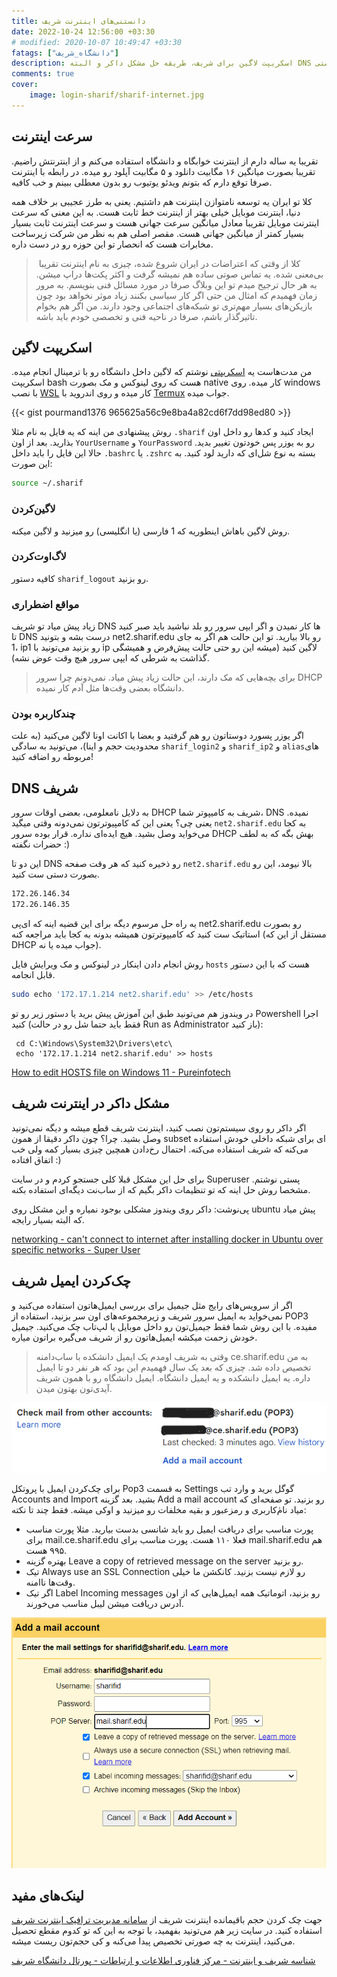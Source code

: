 ```yaml
---
title: دانستنی‌های اینترنت شریف
date: 2022-10-24 12:56:00 +03:30
# modified: 2020-10-07 10:49:47 +03:30
fatags: ["دانشگاه_شریف"]
description: اسکریپت لاگین برای شریف، طریقه حل مشکل داکر و البته DNS دستی
comments: true
cover:
    image: login-sharif/sharif-internet.jpg
---
```


## سرعت اینترنت
تقریبا یه ساله دارم از اینترنت خوابگاه و دانشگاه استفاده می‌کنم و از اینترنتش راضیم. تقریبا بصورت میانگین ۱۶ مگابیت دانلود و ۵ مگابیت آپلود رو میده. در رابطه با اینترنت صرفا توقع دارم که بتونم ویدئو یوتیوب رو بدون معطلی ببینم و خب کافیه. 

کلا تو ایران یه توسعه نامتوازن اینترنت هم داشتیم. یعنی به طرز عجیبی بر خلاف همه دنیا، اینترنت موبایل خیلی بهتر از اینترنت خط ثابت هست. به این معنی که سرعت اینترنت موبایل تقریبا معادل میانگین سرعت جهانی هست و سرعت اینترنت ثابت بسیار بسیار کمتر از میانگین جهانی هست. مقصر اصلی هم به نظر من شرکت زیرساخت مخابرات هست که انحصار تو این حوزه رو در دست داره.

>‌ کلا از وقتی که اعتراضات در ایران شروع شده، چیزی به نام اینترنت تقریبا بی‌معنی شده. یه تماس صوتی ساده هم نمیشه گرفت و اکثر پکت‌ها دراپ میشن. به هر حال ترجیح میدم تو این وبلاگ صرفا در مورد مسائل فنی بنویسم. به مرور زمان فهمیدم که امثال من حتی اگر کار سیاسی بکنند زیاد موثر نخواهد بود چون بازیکن‌های بسیار مهم‌تری تو شبکه‌های اجتماعی وجود دارند. من اگر هم بخوام تاثیرگذار باشم، صرفا در ناحیه فنی و تخصصی خودم باید باشه. 

## اسکریپت لاگین
من مدت‌هاست یه [اسکریپتی](https://gist.github.com/pourmand1376/965625a56c9e8ba4a82cd6f7dd98ed80) نوشتم که لاگین داخل دانشگاه رو با ترمینال انجام میده. اسکریپت bash هست که روی لینوکس و مک بصورت native کار میده. روی windows با نصب [WSL](https://learn.microsoft.com/en-us/windows/wsl/install) کار میده و روی اندروید با [Termux](https://play.google.com/store/apps/details?id=com.termux&hl=en&gl=US) جواب میده. 

{{< gist pourmand1376 965625a56c9e8ba4a82cd6f7dd98ed80 >}}

روش پیشنهادی من اینه که یه فایل به نام مثلا ‍`.sharif` ایجاد کنید و کدها رو داخل اون بذارید. بعد از اون `YourUsername` و `YourPassword` رو به یوزر پس خودتون تغییر بدید. حالا این فایل را باید داخل `.bashrc` یا `.zshrc` بسته به نوع شل‌ای که دارید لود کنید. به این صورت:

```bash
source ~/.sharif
```

### لاگین‌کردن

روش لاگین باهاش اینطوریه که 1 فارسی (یا انگلیسی) رو میزنید و لاگین میکنه. 

### لاگ‌اوت‌کردن

کافیه دستور `sharif_logout` رو بزنید. 

### مواقع اضطراری

زیاد پیش میاد تو شریف DNS ها کار نمیدن و اگر ایپی سرور رو بلد نباشید باید صبر کنید تا DNS درست بشه و بتونید net2.sharif.edu رو بالا بیارید. تو این حالت هم اگر به جای 1، ip1 رو بزنید می‌تونید با ip لاگین کنید (میشه این رو حتی حالت پیش‌فرض و همیشگی گذاشت به شرطی که ایپی سرور هیچ وقت عوض نشه). 

> برای بچه‌هایی که مک دارند، این حالت زیاد پیش میاد. نمی‌دونم چرا سرور DHCP دانشگاه بعضی وقت‌ها مثل آدم کار نمیده. 

### چندکاربره بودن

اگر یوزر پسورد دوستاتون رو هم گرفتید و بعضا با اکانت اونا لاگین می‌کنید (به علت محدودیت حجم و اینا)، می‌تونید به سادگی `sharif_login2` و `sharif_ip2` و `alias`‌های مربوطه رو اضافه کنید!

## DNS شریف
به دلایل نامعلومی، بعضی اوقات سرور DHCP شریف به کامیپوتر شما، DNS نمیده. یعنی چی؟ یعنی این که کامپیوترتون نمی‌دونه وقتی میگید `net2.sharif.edu` به کجا می‌خواید وصل بشید. هیچ ایده‌ای نداره. قرار بوده سرور DHCP بهش بگه که به لطف حضرات نگفته :)

این دو تا DNS رو ذخیره کنید که هر وقت صفحه `net2.sharif.edu` بالا نیومد، این رو بصورت دستی ست کنید. 

```bash
172.26.146.34
172.26.146.35
```
یه راه حل مرسوم دیگه برای این قضیه اینه که ای‌پی net2.sharif.edu رو بصورت استاتیک ست کنید که کامیپوترتون همیشه بدونه به کجا باید مراجعه کنه (مستقل از این که DHCP جواب میده یا نه).

روش انجام دادن اینکار در لینوکس و مک ویرایش فایل `hosts` هست که با این دستور قابل انجامه.

```bash
sudo echo '172.17.1.214 net2.sharif.edu' >> /etc/hosts
```
در ویندوز هم می‌تونید طبق این آموزش پیش برید یا دستور زیر رو تو Powershell اجرا کنید (فقط باید حتما شل رو در حالت Run as Administrator باز کنید):
```
 cd C:\Windows\System32\Drivers\etc\
 echo '172.17.1.214 net2.sharif.edu' >> hosts
```

[How to edit HOSTS file on Windows 11 - Pureinfotech](https://pureinfotech.com/edit-hosts-file-windows-11/)

## مشکل داکر در اینترنت شریف
اگر داکر رو روی سیستم‌تون نصب کنید، اینترنت شریف قطع میشه و دیگه نمی‌تونید وصل بشید. چرا؟ چون داکر دقیقا از همون subset ای برای شبکه داخلی خودش استفاده می‌کنه که شریف استفاده می‌کنه.  احتمال رخ‌دادن همچین چیزی بسیار کمه ولی خب اتفاق افتاده :) 

برای حل این مشکل قبلا کلی جستجو کردم و در سایت Superuser پستی نوشتم. مشخصا روش حل اینه که تو تنظیمات داکر بگیم که از ساب‌نت دیگه‌ای استفاده بکنه. 

پی‌نوشت: داکر روی ویندوز مشکلی بوجود نمیاره و این مشکل روی ubuntu پیش میاد که البته بسیار رایجه. 

[networking - can't connect to internet after installing docker in Ubuntu over specific networks - Super User](https://superuser.com/a/1699305/751605)


## چک‌کردن ایمیل شریف
اگر از سرویس‌های رایج مثل جیمیل برای بررسی ایمیل‌هاتون استفاده می‌کنید و نمی‌خواید به ایمیل سرور شریف و زیرمجموعه‌های اون سر بزنید، استفاده از POP3 مفیده. با این روش شما فقط جیمیل‌تون رو داخل موبایل یا لپ‌تاب چک می‌کنید. جیمیل خودش زحمت میکشه ایمیل‌هاتون رو از شریف می‌گیره براتون میاره. 

> وقتی به شریف اومدم یک ایمیل دانشکده با ساب‌دامنه ce.sharif.edu به من تخصیص داده شد. چیزی که بعد یک سال فهمیدم این بود که هر نفر دو تا ایمیل داره. یه ایمیل دانشکده و یه ایمیل دانشگاه. ایمیل دانشگاه رو با همون شریف آیدی‌تون بهتون میدن. 


![](sharif-email.png)

برای چک‌کردن ایمیل با پروتکل Pop3 به قسمت Settings گوگل برید و وارد تب Accounts and Import بشید. بعد گزینه Add a mail account رو بزنید. تو صفحه‌ای که میاد نام‌ٰکاربری و رمزعبور و بقیه مخلفات رو میزنید و اوکی میشه. فقط چند تا نکته:

- پورت مناسب برای دریافت ایمیل رو باید شانسی بدست بیارید. مثلا پورت مناسب برای mail.ce.sharif.edu فعلا ۱۱۰ هست. پورت مناسب برای mail.sharif.edu هم ۹۹۵ هست. 
- بهتره گزینه Leave a copy of retrieved message on the server رو بزنید.
- تیک Always use an SSL Connection رو لازم نیست بزنید. کانکشن ما خیلی وقت‌ها ناامنه.
- اگر تیک Label Incoming messages رو بزنید، اتوماتیک همه ایمیل‌هایی که از اون آدرس دریافت میشن لیبل مناسب می‌خورند. 

![](sharif_id.png)

##  لینک‌های مفید
جهت چک کردن حجم باقیمانده اینترنت شریف از [سامانه مدیریت ترافیک اینترنت شریف](https://bw.ictc.sharif.edu/login) استفاده کنید. در سایت زیر هم می‌تونید بفهمید، با توجه به این که تو کدوم مقطع تحصیل می‌کنید، اینترنت به چه صورتی تخصیص پیدا می‌کنه و کی حجم‌تون ریست میشه. 

[شناسه شریف و اینترنت - مرکز فناوری اطلاعات و ارتباطات - پورتال دانشگاه شریف](https://ictc.sharif.edu/%D8%B4%D9%86%D8%A7%D8%B3%D9%87-%D8%B4%D8%B1%DB%8C%D9%81-%D9%88-%D8%A7%DB%8C%D9%86%D8%AA%D8%B1%D9%86%D8%AA)
